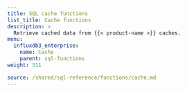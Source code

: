 ```yaml
---
title: SQL cache functions
list_title: Cache functions
description: >
  Retrieve cached data from {{< product-name >}} caches.
menu:
  influxdb3_enterprise:
    name: Cache
    parent: sql-functions
weight: 311

source: /shared/sql-reference/functions/cache.md
---
```


<!--
The content for this page is at /content/shared/sql-reference/functions/cache.md
-->
